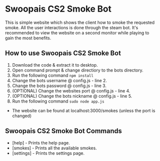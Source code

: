 # Swoopais CS2 Smoke Bot
This is simple website which shows the client how to smoke the requested smoke.
All the user interactions is done through the steam bot.
It's recommended to view the website on a second monitor while playing to gain the most benefits.

## How to use Swoopais CS2 Smoke Bot
1. Download the code & extract it to desktop.
2. Open command prompt & change directiory to the bots directory.
3. Run the following command ``` npm install ```
4. Change the bots username @ config.js - line 2.
5. Change the bots password @ config.js - line 3.
5. (OPTIONAL) Change the websites port @ config.js - line 4.
6. (OPTIONAL) Change the bots nickname @ config.js - line 5.
7. Run the following command ``` sudo node app.js ```
* The website can be found at localhost:3000/smokes (unless the port is changed)


## Swoopais CS2 Smoke Bot Commands
* [help] - Prints the help page.
* [smokes] - Prints all the available smokes.
* [settings] - Prints the settings page.